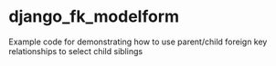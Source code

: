 # django_fk_modelform
Example code for demonstrating how to use parent/child foreign key relationships to select child siblings
